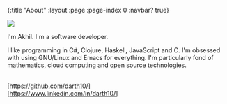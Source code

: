 {:title "About"
 :layout :page
 :page-index 0
 :navbar? true}

<img src="me.jpg" class="center-block"/>
<br>

I'm Akhil. I'm a software developer.

I like programming in C#, Clojure, Haskell, JavaScript and C.
I'm obsessed with using GNU/Linux and Emacs for everything.
I'm particularly fond of mathematics, cloud computing and open source technologies.

<br>

<div>
[<a href="https://github.com/darth10/" target="_blank">https://github.com/darth10/</a>]
</div>
<div>
[<a href="https://www.linkedin.com/in/darth10/" target="_blank">https://www.linkedin.com/in/darth10/</a>]
</div>
